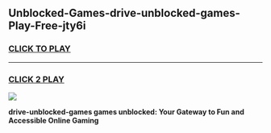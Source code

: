 
## Unblocked-Games-drive-unblocked-games-Play-Free-jty6i
<h3>
<a href="https://premium76.site?title=drive-unblocked-games&ref=22A">CLICK TO PLAY</a></h3>
<hr>

<h3>
<a href="https://premium76.site?title=drive-unblocked-games&ref=22A">CLICK 2 PLAY</a>
  
</h3>

<a href="https://premium76.site?title=drive-unblocked-games&ref=22A"><img src="https://clearcache.store/games.png"></a>


**drive-unblocked-games games unblocked: Your Gateway to Fun and Accessible Online Gaming**
